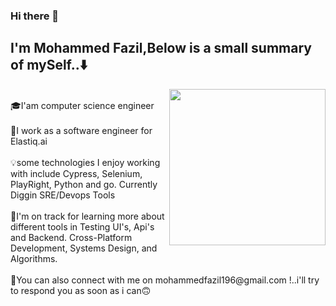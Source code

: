 ### Hi there 👋
## I'm Mohammed Fazil,Below is a small summary of mySelf..⬇️ 

<img
  align="right"
  width="250"
  height="250"
  src="https://media.giphy.com/media/v1.Y2lkPTc5MGI3NjExeTJuYjU4eHFqOG9tOHc4OW05anIwdXVzYnZzYWh6ZzYxZG4wZXJiYSZlcD12MV9naWZzX3NlYXJjaCZjdD1n/bGgsc5mWoryfgKBx1u/giphy.gif"
/>
</p><br/>
🎓I'am computer science engineer<br/>
<br/>
💫I work as a software engineer for Elastiq.ai<br/>
<br/>
💡some technologies I enjoy working with include Cypress, Selenium, PlayRight, Python and go. Currently Diggin SRE/Devops Tools
  <br/>
  <br/>
💫I'm on track for learning more about different tools in Testing UI's, Api's and Backend. Cross-Platform Development, Systems Design, and Algorithms.<br/>
  <br/>
📧You can also connect with me on  mohammedfazil196@gmail.com !..i'll try to respond you as soon as i can🙃 
  <br/>





